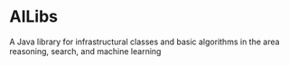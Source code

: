 # AILibs
A Java library for infrastructural classes and basic algorithms in the area reasoning, search, and machine learning
